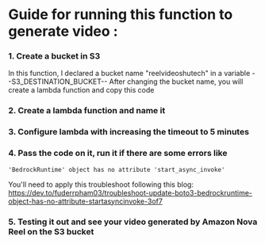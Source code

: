 # Guide for running this function to generate video :
### 1. Create a bucket in S3 
In this function, I declared a bucket name "reelvideoshutech" in a variable --S3_DESTINATION_BUCKET--
After changing the bucket name, you will create a lambda function and copy this code

### 2. Create a lambda function and name it 

### 3. Configure lambda with increasing the timeout to 5 minutes 

### 4. Pass the code on it, run it if there are some errors like 

```
'BedrockRuntime' object has no attribute 'start_async_invoke'
```

You'll need to apply this troubleshoot following this blog: https://dev.to/fuderrpham03/troubleshoot-update-boto3-bedrockruntime-object-has-no-attribute-startasyncinvoke-3of7

### 5. Testing it out and see your video generated by Amazon Nova Reel on the S3 bucket
